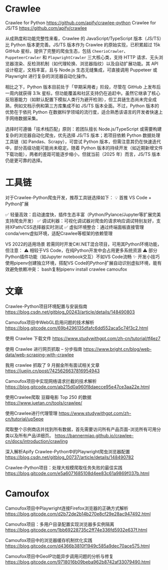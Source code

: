 # Crawlee
Crawlee for Python
https://github.com/apify/crawlee-python
Crawlee for JS/TS
https://github.com/apify/crawlee

从成熟度和功能完整性来看，Crawlee 的 JavaScript/TypeScript 版本（JS/TS）比 Python 版本更完善。JS/TS 版本作为 Crawlee 的原始实现，已积累超过 15k GitHub 星标，提供了完整的爬虫生态，包括 <code>CheerioCrawler</code>、<code>PuppeteerCrawler</code> 和 <code>PlaywrightCrawler</code> 三大核心类，支持 HTTP 请求、无头浏览器渲染、反检测机制（如代理轮换、浏览器指纹）以及自动扩展功能。其 API 设计稳定，文档丰富，且与 Node.js 生态无缝集成，可直接调用 Puppeteer 或 Playwright 进行复杂的浏览器自动化操作。

相比之下，Python 版本目前处于「早期采用者」阶段，尽管在 GitHub 上发布后一周内就获得 3.1k 星标，但功能覆盖和社区支持仍在追赶中。虽然它继承了核心反阻塞能力（如默认配置下模拟人类行为避开检测），但工具链生态尚未完全成熟，例如文档示例和第三方库集成不如 JS/TS 版本全面。不过，Python 版本的优势在于依托 Python 在数据科学领域的流行度，适合熟悉该语言的开发者快速上手网络数据采集。

选择时可遵循「技术栈匹配」原则：若团队擅长 Node.js/TypeScript 或需要构建复杂的浏览器自动化爬虫，优先选择 JS/TS 版本；若项目依赖 Python 数据处理工具链（如 Pandas、Scrapy），可尝试 Python 版本，但需注意其仍在快速迭代中，部分高级功能可能尚未稳定。随着 Python 版本的持续开发（如近期新增文件下载功能），两者的差距可能逐步缩小，但就当前（2025 年）而言，JS/TS 版本仍是更可靠的选择。

# 工具链
对于Crawlee-Python爬虫开发，推荐工具链选择如下：
💡 首推 VS Code + Python扩展

✅ 轻量高效：启动速度快，插件生态丰富（Python/Pylance/Jupyter等扩展完美支持爬虫开发）
✅ 调试利器：可视化调试器对爬虫的请求响应调试特别友好，支持XPath/CSS选择器实时测试
✅ 虚拟环境整合：通过终端面板直接管理conda/venv虚拟环境，适配Crawlee等框架的依赖管理

VS 2022的适用场景
若需同时开发C#/.NET混合项目，可用其Python环境功能，但注意：
⚠️ 相较于VS Code，在纯Python开发中会占用更多系统资源
⚠️ 部分Python插件功能（如Jupyter notebook交互）不如VS Code流畅
✨ 开发小技巧
使用pipenv创建独立环境，搭配VS Code的Python扩展自动识别虚拟环境，能有效避免依赖冲突：
bash复制pipenv install crawlee camoufox 

# 文章
Crawlee-Python项目环境配置与安装指南
https://blog.csdn.net/gitblog_00243/article/details/148490803

Camoufox项目中WebGL启用问题的技术解析
https://blog.gitcode.com/69b4296135dfafc6dd552aca5c74f3c2.html

使用 Crawlee 下载文件
https://www.studywithgpt.com/zh-cn/tutorial/tf4ez7

使用 Crawlee 进行网页抓取 – 分步指南
https://www.bright.cn/blog/web-data/web-scraping-with-crawlee

我用 crawlee 抓取了 9 月掘金所有面试相关文章
https://juejin.cn/post/7425626637816954943

Camoufox项目中实现网络请求拦截的技术解析
https://blog.gitcode.com/ab215d0a960f8daecce95e47ce3aa22e.html

使用Crawlee爬取 豆瓣电影 Top 250 的数据
https://www.juetan.cn/tools/crawlee/

使用Crawlee进行代理管理
https://www.studywithgpt.com/zh-cn/tutorial/up5epe

爬取整个示例商店并找到所有数据，首先需要访问所有产品页面-浏览所有可用分类以及所有产品详细页。
https://bannermiao.github.io/crawlee-cn/docs/introduction/crawling

深入解析Apify Crawlee-Python中的Playwright爬虫浏览器配置
https://blog.csdn.net/gitblog_00737/article/details/148490782

Crawlee-Python项目：处理大规模爬取任务失败的最佳实践
https://blog.gitcode.com/e5a6071685108d4ee83c61a9869f037b.html

# Camoufox
Camoufox项目中Playwright连接Firefox浏览器的正确方式解析
https://blog.gitcode.com/d2b72de2b14b270e8cf29e28ac947492.html

Camoufox项目：多用户目录配置实现浏览器多实例隔离
https://blog.gitcode.com/1bb69228735c2ff74e336fd5932e637f.html

Camoufox项目中的浏览器缓存机制优化实践
https://blog.gitcode.com/d4366b3810f1949c585a9dec70ace575.html

Camoufox项目中GeoIP功能异步调用问题的分析与修复
https://blog.gitcode.com/9718016b09beba962b8742af33079490.html

